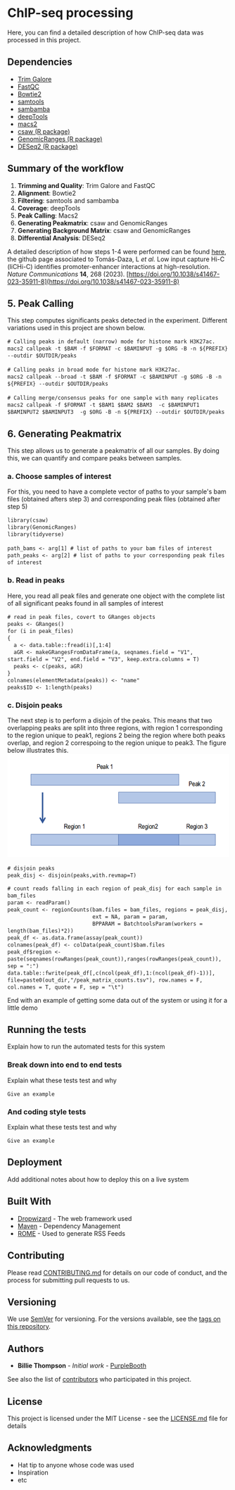 # ChIP-seq processing

Here, you can find a detailed description of how ChIP-seq data was processed in this project.

## Dependencies

* [Trim Galore](https://github.com/FelixKrueger/TrimGalore)
* [FastQC](https://www.bioinformatics.babraham.ac.uk/projects/fastqc/)
* [Bowtie2](https://bowtie-bio.sourceforge.net/bowtie2/index.shtml)
* [samtools](http://www.htslib.org/download/)
* [sambamba](https://github.com/biod/sambamba)
* [deepTools](https://deeptools.readthedocs.io/en/latest/)
* [macs2](https://github.com/macs3-project/MACS)
* [csaw (R package)](https://bioconductor.org/packages/release/bioc/html/csaw.html)
* [GenomicRanges (R package)](https://bioconductor.org/packages/release/bioc/html/GenomicRanges.html)
* [DESeq2 (R package)](https://bioconductor.org/packages/release/bioc/html/DESeq2.html)


## Summary of the workflow

1. **Trimming and Quality**: Trim Galore and FastQC
2. **Alignment**: Bowtie2
3. **Filtering**: samtools and sambamba
4. **Coverage**: deepTools
5. **Peak Calling**: Macs2
6. **Generating Peakmatrix**: csaw and GenomicRanges
7. **Generating Background Matrix**: csaw and GenomicRanges
8. **Differential Analysis**: DESeq2


A detailed description of how steps 1-4 were performed can be found [here](https://github.com/JavierreLab/liCHiC/tree/main/3.ChIPseq%20Processing), the github page associated to Tomás-Daza, L *et al.* Low input capture Hi-C (liCHi-C) identifies promoter-enhancer interactions at high-resolution. *Nature Communications* **14**, 268 (2023). [https://doi.org/10.1038/s41467-023-35911-8](https://doi.org/10.1038/s41467-023-35911-8)

## 5. Peak Calling

This step computes significants peaks detected in the experiment. Different variations used in this project are shown below.
```{bash}
# Calling peaks in default (narrow) mode for histone mark H3K27ac.
macs2 callpeak -t $BAM -f $FORMAT -c $BAMINPUT -g $ORG -B -n ${PREFIX} --outdir $OUTDIR/peaks

# Calling peaks in broad mode for histone mark H3K27ac.
macs2 callpeak --broad -t $BAM -f $FORMAT -c $BAMINPUT -g $ORG -B -n ${PREFIX} --outdir $OUTDIR/peaks

# Calling merge/consensus peaks for one sample with many replicates
macs2 callpeak -f $FORMAT -t $BAM1 $BAM2 $BAM3  -c $BAMINPUT1 $BAMINPUT2 $BAMINPUT3  -g $ORG -B -n ${PREFIX} --outdir $OUTDIR/peaks
```

## 6. Generating Peakmatrix
This step allows us to generate a peakmatrix of all our samples. By doing this, we can quantify and compare peaks between samples.

### a. Choose samples of interest
For this, you need to have a complete vector of paths to your sample's bam files (obtained afters step 3) and corresponding peak files (obtained after step 5)
```{r}
library(csaw)
library(GenomicRanges)
library(tidyverse)

path_bams <- arg[1] # list of paths to your bam files of interest
path_peaks <- arg[2] # list of paths to your corresponding peak files of interest
```
### b. Read in peaks
Here, you read all peak files and generate one object with the complete list of all significant peaks found in all samples of interest
```{r}
# read in peak files, covert to GRanges objects
peaks <- GRanges()
for (i in peak_files) 
{
  a <- data.table::fread(i)[,1:4]
  aGR <- makeGRangesFromDataFrame(a, seqnames.field = "V1", start.field = "V2", end.field = "V3", keep.extra.columns = T)
  peaks <- c(peaks, aGR)
}
colnames(elementMetadata(peaks)) <- "name"
peaks$ID <- 1:length(peaks)
```

### c. Disjoin peaks
The next step is to perform a disjoin of the peaks. This means that two overlapping peaks are split into three regions, with region 1 corresponding to the region unique to peak1, regions 2 being the region where both peaks overlap, and region 2 correspoing to the region unique to peak3. The figure below illustrates this.
![Disjoin](disjoin.png)




```{r}
# disjoin peaks
peak_disj <- disjoin(peaks,with.revmap=T)
```


```{r}
# count reads falling in each region of peak_disj for each sample in bam_files
param <- readParam()
peak_count <- regionCounts(bam.files = bam_files, regions = peak_disj,
                           ext = NA, param = param, 
                           BPPARAM = BatchtoolsParam(workers = length(bam_files)*2))     
peak_df <- as.data.frame(assay(peak_count))
colnames(peak_df) <- colData(peak_count)$bam.files
peak_df$region <- paste(seqnames(rowRanges(peak_count)),ranges(rowRanges(peak_count)), sep = ":")
data.table::fwrite(peak_df[,c(ncol(peak_df),1:(ncol(peak_df)-1))], file=paste0(out_dir,"/peak_matrix_counts.tsv"), row.names = F, col.names = T, quote = F, sep = "\t")
```

End with an example of getting some data out of the system or using it for a little demo

## Running the tests

Explain how to run the automated tests for this system

### Break down into end to end tests

Explain what these tests test and why

```
Give an example
```

### And coding style tests

Explain what these tests test and why

```
Give an example
```

## Deployment

Add additional notes about how to deploy this on a live system

## Built With

* [Dropwizard](http://www.dropwizard.io/1.0.2/docs/) - The web framework used
* [Maven](https://maven.apache.org/) - Dependency Management
* [ROME](https://rometools.github.io/rome/) - Used to generate RSS Feeds

## Contributing

Please read [CONTRIBUTING.md](https://gist.github.com/PurpleBooth/b24679402957c63ec426) for details on our code of conduct, and the process for submitting pull requests to us.

## Versioning

We use [SemVer](http://semver.org/) for versioning. For the versions available, see the [tags on this repository](https://github.com/your/project/tags). 

## Authors

* **Billie Thompson** - *Initial work* - [PurpleBooth](https://github.com/PurpleBooth)

See also the list of [contributors](https://github.com/your/project/contributors) who participated in this project.

## License

This project is licensed under the MIT License - see the [LICENSE.md](LICENSE.md) file for details

## Acknowledgments

* Hat tip to anyone whose code was used
* Inspiration
* etc

